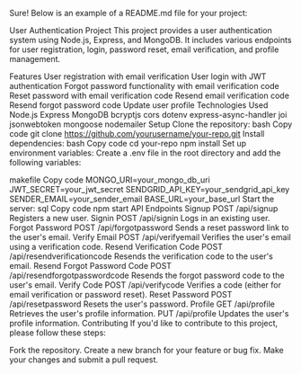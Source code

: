 Sure! Below is an example of a README.md file for your project:

User Authentication Project
This project provides a user authentication system using Node.js, Express, and MongoDB. It includes various endpoints for user registration, login, password reset, email verification, and profile management.

Features
User registration with email verification
User login with JWT authentication
Forgot password functionality with email verification code
Reset password with email verification code
Resend email verification code
Resend forgot password code
Update user profile
Technologies Used
Node.js
Express
MongoDB
bcryptjs
cors
dotenv
express-async-handler
joi
jsonwebtoken
mongoose
nodemailer
Setup
Clone the repository:
bash
Copy code
git clone https://github.com/yourusername/your-repo.git
Install dependencies:
bash
Copy code
cd your-repo
npm install
Set up environment variables:
Create a .env file in the root directory and add the following variables:

makefile
Copy code
MONGO_URI=your_mongo_db_uri
JWT_SECRET=your_jwt_secret
SENDGRID_API_KEY=your_sendgrid_api_key
SENDER_EMAIL=your_sender_email
BASE_URL=your_base_url
Start the server:
sql
Copy code
npm start
API Endpoints
Signup
POST /api/signup
Registers a new user.
Signin
POST /api/signin
Logs in an existing user.
Forgot Password
POST /api/forgotpassword
Sends a reset password link to the user's email.
Verify Email
POST /api/verifyemail
Verifies the user's email using a verification code.
Resend Verification Code
POST /api/resendverificationcode
Resends the verification code to the user's email.
Resend Forgot Password Code
POST /api/resendforgotpasswordcode
Resends the forgot password code to the user's email.
Verify Code
POST /api/verifycode
Verifies a code (either for email verification or password reset).
Reset Password
POST /api/resetpassword
Resets the user's password.
Profile
GET /api/profile
Retrieves the user's profile information.
PUT /api/profile
Updates the user's profile information.
Contributing
If you'd like to contribute to this project, please follow these steps:

Fork the repository.
Create a new branch for your feature or bug fix.
Make your changes and submit a pull request.
